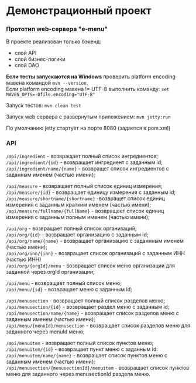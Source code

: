 # Демонстрационный проект
### Прототип web-сервера "e-menu"

В проекте реализован только бэкенд:
* слой API
* слой бизнес-логики
* слой DAO

**Если тесты запускаются на Windows** проверить platform encoding мавена командой
`mvn --version`. <br>
Если platform encoding мавена != UTF-8 выполнить команду: `set MAVEN_OPTS=-Dfile.encoding="UTF-8"`


Запуск тестов: `mvn clean test`

Запуск web сервера с развернутым приложением: `mvn jetty:run`

По умолчанию jetty стартует на порте 8080 (задается в pom.xml)


### API

`/api/ingredient` - возвращает полный список ингредиентов;<br>
`/api/ingredient/{id}` - возвращает ингредиент с заданным id;<br>
`/api/ingredient/name/{name}` - возвращет список ингредиентов с заданным именем (частью имени);<br>

`/api/measure` - возвращает полный список единиц измерения;<br>
`/api/measure/{id}` - возвращает единицу измерения с заданным id;<br>
`/api/measure/shortname/{shortname}` -возвращет список единиц измерения с заданным кратким именем (частью имени);<br>
`/api/measure/fullname/{fullName}` - возвращает список единиц измерения с заданным полным именем (частью имени);<br>

`/api/org` - возвращает полный список организаций;<br>
`/api/org/{id}` - возвращает организацию с заданным id;<br>
`/api/org/name/{name}` - возвращает организацию с заданнным именем (частью имени);<br>
`/api/org/inn/{inn}` - возвращает список организаций с заданным ИНН (частью ИНН)<br>
`/api/org/{orgId}/menu` - возвращает список меню организации для заданной через orgId организации;<br>

`/api/menu` - возвращает полный список меню;<br>
`/api/menu/{id}` - возвращает меню с заданным id;<br>

`/api/menusection` - возвращает полный список разделов меню;<br>
`/api/menusection/{id}` - возвращает раздел меню с заданным id;<br>
`/api/menusection/name/{name}` - возвращает список разделов меню с заданным именем (частью имени);<br>
`/api/menu/{menuId}/menusection` - возвращает список разделов меню для заданного через menuId меню;<br>

`/api/menuitem` - возвращает полный список пунктов меню;<br>
`/api/menuitem/{id}` - возвращает пункт меню с заданным id:<br>
`/api/menuitem/name/{name}` - возвращает список пунктов меню с заданным именем (частью имени);<br>
`/api/menusection/{menusectionId}/menuitem` - возвращает список пунктов меню для заданного через menusectionId раздела меню.<br>


